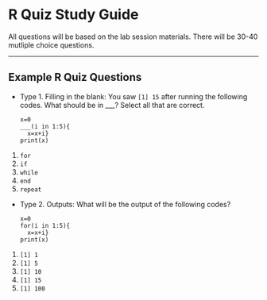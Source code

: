 # R Quiz Study Guide

All questions will be based on the lab session materials. There will be 30-40 mutliple choice questions.

---

## Example R Quiz Questions

* Type 1. Filling in the blank: You saw `[1] 15` after running the following codes. What should be in ___? Select all that are correct.

  ```
  x=0
  ___(i in 1:5){
    x=x+i}
  print(x)
  ```

1) `for`
2) `if`
3) `while`
4) `end`
5) `repeat`


* Type 2. Outputs: What will be the output of the following codes?

  ```
  x=0
  for(i in 1:5){
    x=x+i}
  print(x)
  ```

 1) `[1] 1`
 2) `[1] 5`
 3) `[1] 10`
 4) `[1] 15`
 5) `[1] 100`
